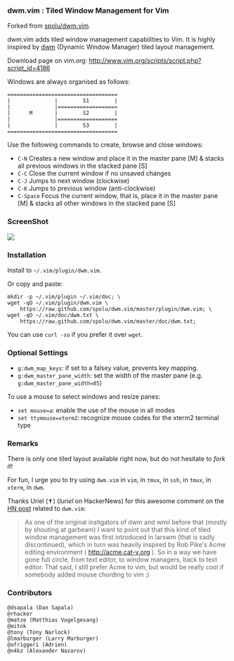 ### dwm.vim : Tiled Window Management for Vim

Forked from [spolu/dwm.vim](https://github.com/spolu/dwm.vim).

dwm.vim adds tiled window management capabilities to Vim. It is highly inspired by [dwm](http://dwm.suckless.org/) (Dynamic Window Manager) tiled layout management.

Download page on vim.org: http://www.vim.org/scripts/script.php?script_id=4186

Windows are always organised as follows:

```
===================================
|              |        S1        |
|              |===================
|      M       |        S2        |
|              |===================
|              |        S3        |
===================================
```

Use the following commands to create, browse and close windows:

- `C-N` Creates a new window and place it in the master pane [M] & stacks all previous windows in the stacked pane [S]
- `C-C` Close the current window if no unsaved changes
- `C-J` Jumps to next window (clockwise)
- `C-K` Jumps to previous window (anti-clockwise)
- `C-Space` Focus the current window, that is, place it in the master pane [M] & stacks all other windows in the stacked pane [S]

### ScreenShot

![](http://i.imgur.com/TKL4i.png)

### Installation

Install to `~/.vim/plugin/dwm.vim`.

Or copy and paste:

```
mkdir -p ~/.vim/plugin ~/.vim/doc; \
wget -qO ~/.vim/plugin/dwm.vim \
    https://raw.github.com/spolu/dwm.vim/master/plugin/dwm.vim; \
wget -qO ~/.vim/doc/dwm.txt \
    https://raw.github.com/spolu/dwm.vim/master/doc/dwm.txt;
```

You can use `curl -so` if you prefer it over `wget`.

### Optional Settings

- `g:dwm_map_keys`: if set to a falsey value, prevents key mapping.
- `g:dwm_master_pane_width`: set the width of the master pane (e.g. `g:dwm_master_pane_width=85`)

To use a mouse to select windows and resize panes:
- `set mouse=a`: enable the use of the mouse in all modes
- `set ttymouse=xterm2`: recognize mouse codes for the xterm2 terminal type

### Remarks

There is only one tiled layout available right now, but do not hesitate to *fork it*!

For fun, I urge you to try using `dwm.vim` in `vim`, in `tmux`, in `ssh`, in `tmux`, in `xterm`, in `dwm`.

Thanks Uriel (✝) (*luriel* on HackerNews) for this awesome comment on the [HN post](http://news.ycombinator.com/item?id=4419530)
related to `dwm.vim`:

> As one of the original instigators of dwm and wmii before that (mostly by shouting at garbeam)
> I want to point out that this kind of tiled window management was first introduced in larswm
> (that is sadly discontinued), which in turn was heavily inspired by Rob Pike's Acme editing
> environment ( http://acme.cat-v.org ).
> So in a way we have gone full circle, from text editor, to window managers, back to text editor.
> That said, I still prefer Acme to vim, but would be really cool if somebody added mouse chording to vim :)

### Contributors

```
@dsapala (Dan Sapala)
@rhacker
@matze (Matthias Vogelgesang)
@mitnk
@tony (Tony Narlock)
@lmarburger (Larry Marburger)
@afriggeri (Adrien)
@n4kz (Alexander Nazarov)
```

